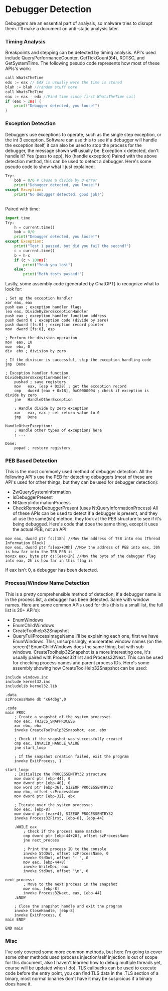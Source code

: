 
# Debugger Detection
Debuggers are an essential part of analysis, so malware tries to disrupt them. I'll make a document on anti-static analysis later.
### Timing Analysis
Breakpoints and stepping can be detected by timing analysis. API's used include QueryPerformanceCounter, GetTickCount(64), RDTSC, and GetSystemTime. The following pesudo code represents how most of these APIs's work:
```go
call WhatsTheTime
edx := eax // EAX is usually were the time is stored
blah := blah //random stuff here
call WhatsTheTime
eax := eax - edx //Find time since first WhatsTheTime call
if (eax > 2ms) {
    print("Debugger detected, you loose!")
}
```
### Exception Detection
Debuggers use exceptions to operate, such as the single step exception, or the int 3 exception. Software can use this to see if a debugger will handle the exception itself, it can also be used to stop the process for the debugger, the message shown will usually be: Exception x detected, don't handle it? Yes (pass to app), No (handle exception)
Paired with the above detection method, this can be used to detect a debugger. Here's some pseudo code to show what I just explained:
```python
Try:
    bob = 0/0 # Cause a divide by 0 error
    print("Debugger detected, you loose!")
except Exception:
    print("No debugger detected, good job!")
    
```
Paired with time:
```python
import time
Try:
    h = current.time()
    bob = 0/0
    print("Debugger detected, you loose!")
except Exception:
    print("Test 1 passed, but did you fail the second?")
    c = current.time()
    b = h-c
    if (c > 100ms):
        print("Yeah you lost")
    else:
        print("Both tests passed!")
```
Lastly, some assembly code (generated by ChatGPT) to recognize what to look for:
```
; Set up the exception handler
xor eax, eax
push eax ; exception handler flags
lea eax, DivideByZeroExceptionHandler
push eax ; exception handler function address
push dword 0 ; exception code (divide by zero)
push dword [fs:0] ; exception record pointer
mov  dword [fs:0], esp

; Perform the division operation
mov  eax, 10
mov  ebx, 0
div  ebx ; division by zero

; If the division is successful, skip the exception handling code
jmp  Done

; Exception handler function
DivideByZeroExceptionHandler:
    pushad ; save registers
    mov   eax, [esp + 0x28] ; get the exception record
    cmp   dword [eax + 0x18], 0xC0000094 ; check if exception is divide by zero
    jne   HandleOtherException

    ; Handle divide by zero exception
    xor   eax, eax ; set return value to 0
    jmp   Done

HandleOtherException:
    ; Handle other types of exceptions here
    ; ...

Done:
    popad ; restore registers

```
### PEB Based Detection
This is the most commonly used method of debugger detection. All the following API's use the PEB for detecting debuggers (most of these are API's used for other things, but they can be used for debugger detection):
* ZwQuerySystemInformation
* IsDebuggerPresent
* NtQueryInformationProcess
* CheckRemoteDebuggerPresent (uses NtQueryInformationProcess)
All of these APIs can be used to detect if a debugger is present, and they all use the same(ish) method, they look at the PEB structure to see if it's being debugged.
Here's code that does the same thing, except it uses the actual PEB, not an API:
```
mov eax, dword ptr fs:[18h] //Mov the address of TEB into eax (Thread Information Block)
mov eax, dword ptr fs[eax+30h] //Mov the address of PEB into eax, 30h is how far into the TEB PEB is
movzx eax, byte ptr ds:[eax+2h] //Mov the byte of the debugger flag into eax, 2h is how far in this flag is
```
If eax isn't 0, a debugger has been detected. 
### Process/Window Name Detection
This is a pretty comprehensible method of detection, if a debugger name is in the process list, a debugger has been detected. Same with window names. Here are some common APIs used for this (this is a small list, the full list is 20+ API's):
* EnumWindows 
* EnumChildWindows
* CreateToolhelp32Snapshot
* QueryFullProcessImageName
I'll be explaining each one, first we have EnumWindows. This, unsurprisingly, enumerates window names (on the screen)! EnumChildWindows does the same thing, but with sub windows. CreateToolhelp32Snapshot is a more interesting one, it's usually paired with Process32first and Process32Next. This can be used for checking process names and parent process IDs. Here's some assembly showing how CreateToolHelp32Snapshot can be used:
```
include windows.inc
include kernel32.inc
includelib kernel32.lib

.data
szProcessName db "x64dbg",0

.code
main PROC
    ; Create a snapshot of the system processes
    mov eax, TH32CS_SNAPPROCESS
    xor ebx, ebx
    invoke CreateToolhelp32Snapshot, eax, ebx
    
    ; Check if the snapshot was successfully created
    cmp eax, INVALID_HANDLE_VALUE
    jne start_loop
    
    ; If the snapshot creation failed, exit the program
    invoke ExitProcess, 1
    
start_loop:
    ; Initialize the PROCESSENTRY32 structure
    mov dword ptr [ebp-44], 0
    mov dword ptr [ebp-40], 0
    mov word ptr [ebp-36], SIZEOF PROCESSENTRY32
    mov ebx, offset szProcessName
    mov dword ptr [ebp-32], ebx
    
    ; Iterate over the system processes
    mov eax, [ebp-8]
    mov dword ptr [eax+4], SIZEOF PROCESSENTRY32
    invoke Process32First, [ebp-8], [ebp-44]
    
    .WHILE eax
        ; Check if the process name matches
        cmp dword ptr [ebp-44+28], offset szProcessName
        jne next_process
        
        ; Print the process ID to the console
        invoke StdOut, offset szProcessName, 0
        invoke StdOut, offset ": ", 0
        mov eax, [ebp-44+8]
        invoke WriteDec, eax
        invoke StdOut, offset "\n", 0
        
next_process:
        ; Move to the next process in the snapshot
        mov eax, [ebp-8]
        invoke Process32Next, eax, [ebp-44]
    .ENDW
    
    ; Close the snapshot handle and exit the program
    invoke CloseHandle, [ebp-8]
    invoke ExitProcess, 0
main ENDP

END main
```
###  Misc
I've only covered some more common methods, but here I'm going to cover some other methods used (process injection/self injection is out of scope for this document, also I haven't learned how to debug multiple threads yet, course will be updated when I do). TLS callbacks can be used to execute code before the entry point, you can find TLS data in the .TLS section of a binary, most normal binaries don't have it may be suspicious if a binary does have it. 
